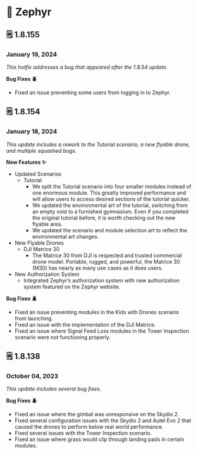 # 🪽 Zephyr

## 🗒 1.8.155

### January 19, 2024 <a href="#id-1.8.55-january-19-2024" id="id-1.8.55-january-19-2024"></a>

_This hotfix addresses a bug that appeared after the 1.8.54 update._

**Bug Fixes 🪲**

* Fixed an issue preventing some users from logging in to Zephyr.



## 🗒️  1.8.154

### January 18, 2024 <a href="#id-1.8.54-january-18-2024" id="id-1.8.54-january-18-2024"></a>

_This update includes a rework to the Tutorial scenario, a new flyable drone, and multiple squashed bugs._

**New Features ✨**

* Updated Scenarios
  * Tutorial
    * We split the Tutorial scenario into four smaller modules instead of one enormous module. This greatly improved performance and will allow users to access desired sections of the tutorial quicker.
    * We updated the environmental art of the tutorial, switching from an empty void to a furnished gymnasium. Even if you completed the original tutorial before, it is worth checking out the new flyable area.
    * We updated the scenario and module selection art to reflect the environmental art changes.
* New Flyable Drones
  * DJI Matrice 30
    * The Matrice 30 from DJI is respected and trusted commercial drone model. Portable, rugged, and powerful, the Matrice 30 (M30) has nearly as many use cases as it does users.
* New Authorization System
  * Integrated Zephyr’s authorization system with new authorization system featured on the Zephyr website.

**Bug Fixes 🪲**

* Fixed an issue preventing modules in the Kids with Drones scenario from launching.
* Fixed an issue with the implementation of the DJI Matrice.
* Fixed an issue where Signal Feed Loss modules in the Tower Inspection scenario were not functioning properly.



## 🗒️ 1.8.138

### October 04, 2023 <a href="#id-1.8.138-october-04-2023" id="id-1.8.138-october-04-2023"></a>

_This update includes several bug fixes._

**Bug Fixes 🪲**

* Fixed an issue where the gimbal was unresponsive on the Skydio 2.
* Fixed several configuration issues with the Skydio 2 and Autel Evo 2 that caused the drones to perform below real world performance.
* Fixed several issues with the Tower Inspection scenario.
* Fixed an issue where grass would clip through landing pads in certain modules.

